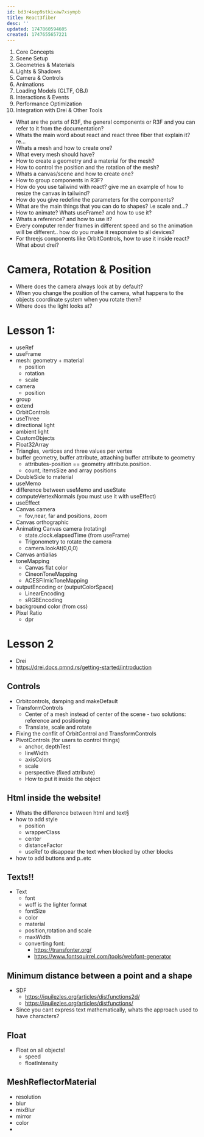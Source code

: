 ```yaml
---
id: bd3r4sep9stkixaw7xsympb
title: React3fiber
desc: ''
updated: 1747860594605
created: 1747655657221
---
```



1.	Core Concepts
2.	Scene Setup
3.	Geometries & Materials
4.	Lights & Shadows
5.	Camera & Controls
6.	Animations
7.	Loading Models (GLTF, OBJ)
8.	Interactions & Events
9.	Performance Optimization
10.	Integration with Drei & Other Tools


- What are the parts of R3F, the general components or R3F and you can refer to it from the documentation?
- Whats the main word about react and react three fiber that explain it? re...
- Whats a mesh and how to create one?
- What every mesh should have?
- How to create a geometry and a material for the mesh?
- How to control the position and the rotation of the mesh?
- Whats a canvas/scene and how to create one?
- How to group components in R3F?
- How do you use tailwind with react? give me an example of how to resize the canvas in tailwind?
- How do you give redefine the parameters for the components?
- What are the main things that you can do to shapes? i.e scale and...?
- How to animate? Whats useFrame? and how to use it? 
- Whats a reference? and how to use it?
- Every computer render frames in different speed and so the animation will be different.. how do you make it responsive to all devices? 
- For threejs components like OrbitControls, how to use it inside react? What about drei?

# Camera, Rotation & Position
- Where does the camera always look at by default?
- When you change the position of the camera, what happens to the objects coordinate system when you rotate them?
- Where does the light looks at?



 # Lesson 1:
 - useRef
 - useFrame
 - mesh: geometry + material
   - position
   - rotation
   - scale
 - camera
   - position
 - group
 - extend
 - OrbitControls
 - useThree
 - directional light
 - ambient light
 - CustomObjects
 - Float32Array
 - Triangles, vertices and three values per vertex
 - buffer geometry, buffer attribute, attaching buffer attribute to geometry
   - attributes-position == geometry attribute.position.
   - count, itemsSize and array positions
 - DoubleSide to material
 - useMemo 
 - difference between useMemo and useState
 - computeVertexNormals (you must use it with useEffect)
 - useEffect
 - Canvas camera
   - fov,near, far and positions, zoom
 - Canvas orthographic
 - Animating Canvas camera (rotating)
   - state.clock.elapsedTime (from useFrame)
   - Trigonometry to rotate the camera 
   - camera.lookAt(0,0,0)
 - Canvas antialias
 - toneMapping
   - Canvas flat color
   - CineonToneMapping
   - ACESFilmicToneMapping
 - outputEncoding or (outputColorSpace)
   - LinearEncoding
   - sRGBEncoding
 - background color (from css)
 - Pixel Ratio
   - dpr

# Lesson 2
- Drei
- https://drei.docs.pmnd.rs/getting-started/introduction

## Controls
- Orbitcontrols, damping and makeDefault
- TransformControls
  - Center of a mesh instead of center of the scene - two solutions: reference and positioning
  - Translate, scale and rotate
- Fixing the conflit of OrbitControl and TransformControls
- PivotControls (for users to control things)
  - anchor, depthTest
  - lineWidth
  - axisColors
  - scale
  - perspective (fixed attribute)
  - How to put it inside the object


## Html inside the website!
- Whats the difference between html and text§
- how to add style
  - position
  - wrapperClass
  - center
  - distanceFactor
  - useRef to disappear the text when blocked by other blocks
- how to add buttons and p..etc

## Texts!!
- Text
  - font
  - woff is the lighter format
  - fontSize
  - color
  - material
  - position,rotation and scale
  - maxWidth
  - converting font:
    - https://transfonter.org/
    - https://www.fontsquirrel.com/tools/webfont-generator

## Minimum distance between a point and a shape
- SDF
  -  https://iquilezles.org/articles/distfunctions2d/
  -  https://iquilezles.org/articles/distfunctions/
- Since you cant express text mathematically, whats the approach used to have characters?

## Float
- Float on all objects!
  - speed
  - floatIntensity

## MeshReflectorMaterial
- resolution
- blur
- mixBlur
- mirror
- color
- 